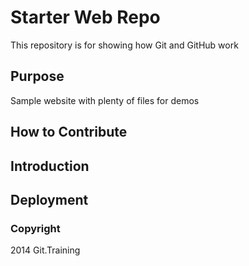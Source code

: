 # Starter Web Repo

This repository is for showing how Git and GitHub work

## Purpose

Sample website with plenty of files for demos

## How to Contribute

## Introduction

## Deployment


### Copyright
2014 Git.Training